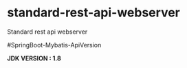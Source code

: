 # standard-rest-api-webserver
Standard rest api webserver

#SpringBoot-Mybatis-ApiVersion

**JDK VERSION : 1.8**
